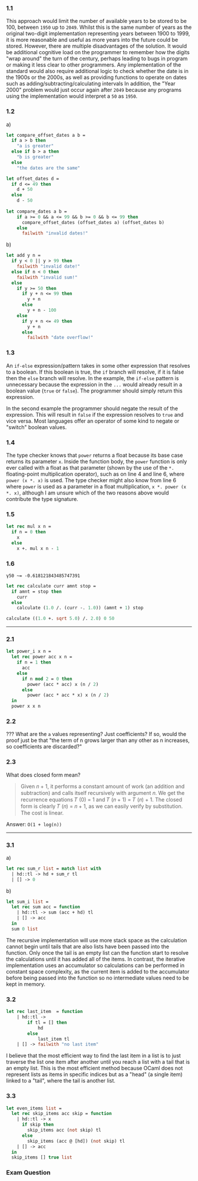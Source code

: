 ### 1.1
This approach would limit the number of available years to be stored to be 100, between `1950` up to `2049`. Whilst this is the same number of years as the original two-digit implementation representing years between 1900 to 1999, it is more reasonable and useful as more years into the future could be stored.
However, there are multiple disadvantages of the solution. It would be additional cognitive load on the programmer to remember how the digits "wrap around" the turn of the century, perhaps leading to bugs in program or making it less clear to other programmers. Any implementation of the standard would also require additional logic to check whether the date is in the 1900s or the 2000s, as well as providing functions to operate on dates such as adding/subtracting/calculating intervals
In addition, the "Year 2000" problem would just occur again after `2049` because any programs using the implementation would interpret a `50` as `1950`.
### 1.2
a)
```ocaml
let compare_offset_dates a b = 
  if a > b then
    "a is greater"
  else if b > a then
    "b is greater"
  else
    "the dates are the same"

let offset_dates d = 
  if d <= 49 then
    d + 50 
  else 
    d - 50
    
let compare_dates a b = 
    if a >= 0 && a <= 99 && b >= 0 && b <= 99 then
      compare_offset_dates (offset_dates a) (offset_dates b)
    else 
      failwith "invalid dates!"
```

b) 
```ocaml
let add y n = 
  if y < 0 || y > 99 then
    failwith "invalid date!"
  else if n < 0 then
    failwith "invalid sum!"
  else
    if y >= 50 then
      if y + n <= 99 then
        y + n
      else
        y + n - 100
    else
      if y + n <= 49 then
        y + n
      else
        failwith "date overflow!"
```
### 1.3
An `if-else` expression/pattern takes in some other expression that resolves to a boolean. If this boolean is true, the `if` branch will resolve, if it is false then the `else` branch will resolve. In the example, the `if-else` pattern is unnecessary because the expression in the `...` would already result in a boolean value (`true` or `false`). The programmer should simply return this expression.

In the second example the programmer should negate the result of the expression. This will result in `false` if the expression resolves to `true` and vice versa. Most languages offer an operator of some kind to negate or "switch" boolean values.
### 1.4
The type checker knows that `power` returns a float because its base case returns its parameter `x`. Inside the function body, the `power` function is only ever called with a float as that parameter (shown by the use of the `*.` floating-point multiplication operator), such as on line 4 and line 6, where `power (x *. x)` is used.
The type checker might also know from line 6 where `power` is used as a parameter in a float multiplication, `x *. power (x *. x)`, although I am unsure which of the two reasons above would contribute the type signature.
### 1.5
```ocaml
let rec mul x n =
  if n = 0 then
    x
  else 
    x +. mul x n - 1
```
### 1.6
`γ50 ~= -0.618121843485747391`
```ocaml
let rec calculate curr amnt stop =
  if amnt = stop then
    curr
  else
    calculate (1.0 /. (curr -. 1.0)) (amnt + 1) stop

calculate ((1.0 +. sqrt 5.0) /. 2.0) 0 50
```
---
### 2.1
```ocaml
let power_i x n = 
  let rec power acc x n = 
    if n = 1 then
      acc
    else
      if n mod 2 = 0 then
        power (acc * acc) x (n / 2)
      else 
        power (acc * acc * x) x (n / 2)
  in
  power x x n
```
### 2.2
???
What are the `a` values representing? Just coefficients? If so, would the proof just be that "the term of n grows larger than any other as n increases, so coefficients are discarded?"

### 2.3
What does closed form mean?
> Given 𝑛 + 1, it performs a constant amount of work (an addition and subtraction) and calls itself recursively with argument 𝑛. We get the recurrence equations 𝑇 (0) = 1 and 𝑇 (𝑛 + 1) = 𝑇 (𝑛) + 1. The closed form is clearly 𝑇 (𝑛) = 𝑛 + 1, as we can easily verify by substitution. The cost is linear.

Answer: `O(1 + log(n))`

---
### 3.1
a)
```ocaml
let rec sum_r list = match list with
  | hd::tl -> hd + sum_r tl
  | [] -> 0
```
b)
```ocaml
let sum_i list = 
  let rec sum acc = function
    | hd::tl -> sum (acc + hd) tl
    | [] -> acc
  in
  sum 0 list
```

The recursive implementation will use more stack space as the calculation cannot begin until tails that are also lists have been passed into the function. Only once the tail is an empty list can the function start to resolve the calculations until it has added all of the items.
In contrast, the iterative implementation uses an accumulator so calculations can be performed in constant space complexity, as the current item is added to the accumulator before being passed into the function so no intermediate values need to be kept in memory.
### 3.2
```ocaml
let rec last_item  = function
    | hd::tl ->
        if tl = [] then
            hd
        else
            last_item tl
    | [] -> failwith "no last item"
```
I believe that the most efficient way to find the last item in a list is to just traverse the list one item after another until you reach a list with a tail that is an empty list. This is the most efficient method because OCaml does not represent lists as items in specific indices but as a "head" (a single item) linked to a "tail", where the tail is another list.
### 3.3
```ocaml
let even_items list =
  let rec skip_items acc skip = function
    | hd::tl -> x
      if skip then
        skip_items acc (not skip) tl
      else
        skip_items (acc @ [hd]) (not skip) tl
    | [] -> acc
  in
  skip_items [] true list
```
### Exam Question
